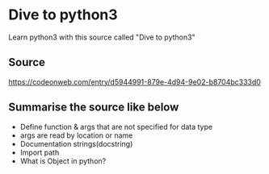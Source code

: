 # Dive to python3 
Learn python3 with this source called "Dive to python3"

## Source
https://codeonweb.com/entry/d5944991-879e-4d94-9e02-b8704bc333d0

## Summarise the source like below
- Define function & args that are not specified for data type
- args are read by location or name
- Documentation strings(docstring)
- Import path 
- What is Object in python?